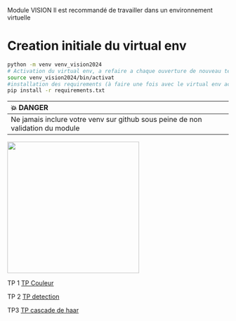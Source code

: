 Module VISION
Il est recommandé de travailler dans un environnement virtuelle 
# Creation initiale  du virtual env
``` bash
python -m venv venv_vision2024
# Activation du virtual env, a refaire a chaque ouverture de nouveau terminal
source venv_vision2024/bin/activat
#installation des requirements (à faire une fois avec le virtual env activé)
pip install -r requirements.txt
````
| :boom: DANGER              |
|:---------------------------|
| Ne jamais inclure votre venv sur github sous peine de non validation du module  |


<img src="img/th.jpeg" height="300">

TP 1 [TP Couleur ](TP_couleur.md)

TP 2 [TP detection ](TP_detection.md)

TP3 [TP cascade de haar](TP_cascade_de_haar.md)
